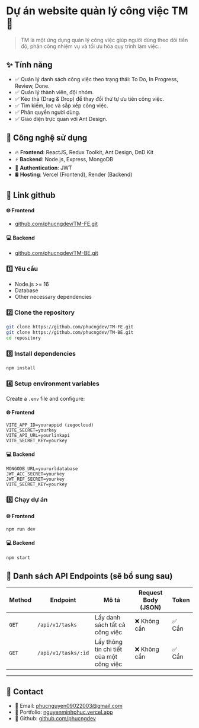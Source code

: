 # Dự án website quản lý công việc TM 🚀

> TM là một ứng dụng quản lý công việc giúp người dùng theo dõi tiến độ, phân công nhiệm vụ và tối ưu hóa quy trình làm việc..

## ✨ Tính năng

- ✅ Quản lý danh sách công việc theo trạng thái: To Do, In Progress, Review, Done.
- ✅ Quản lý thành viên, đội nhóm.
- ✅ Kéo thả (Drag & Drop) để thay đổi thứ tự ưu tiên công việc.
- ✅ Tìm kiếm, lọc và sắp xếp công việc.
- ✅ Phân quyền người dùng.
- ✅ Giao diện trực quan với Ant Design.

## 🔧 Công nghệ sử dụng

- 🔥 **Frontend**: ReactJS, Redux Toolkit, Ant Design, DnD Kit
- ⚡ **Backend**: Node.js, Express, MongoDB
- 🔗 **Authentication**: JWT
- 🛢 **Hosting**: Vercel (Frontend), Render (Backend)

## 📎 Link github

#### 🌐 **Frontend**

- [github.com/phucngdev/TM-FE.git](https://github.com/phucngdev/TM-FE.git)

#### 💻 **Backend**

- [github.com/phucngdev/TM-BE.git](https://github.com/phucngdev/TM-BE.git)

### 1️⃣ **Yêu cầu**

- Node.js >= 16
- Database
- Other necessary dependencies

### 2️⃣ **Clone the repository**

```sh
git clone https://github.com/phucngdev/TM-FE.git
git clone https://github.com/phucngdev/TM-BE.git
cd repository
```

### 3️⃣ **Install dependencies**

```sh
npm install
```

### 4️⃣ **Setup environment variables**

Create a `.env` file and configure:

#### 🌐 **Frontend**

```
VITE_APP_ID=yourappid (zegocloud)
VITE_SECRET=yourkey
VITE_API_URL=yourlinkapi
VITE_SECRET_KEY=yourkey
```

#### 💻 **Backend**

```
MONGODB_URL=yoururldatabase
JWT_ACC_SECRET=yourkey
JWT_REF_SECRET=yourkey
VITE_SECRET_KEY=yourkey
```

### 5️⃣ **Chạy dự án**

#### 🌐 **Frontend**

```sh
npm run dev
```

#### 💻 **Backend**

```sh
npm start
```

## 📌 Danh sách API Endpoints (sẽ bổ sung sau)

| Method | Endpoint            | Mô tả                                    | Request Body (JSON) | Token  |
| ------ | ------------------- | ---------------------------------------- | ------------------- | ------ |
| `GET`  | `/api/v1/tasks`     | Lấy danh sách tất cả công việc           | ❌ Không cần        | ✅ Cần |
| `GET`  | `/api/v1/tasks/:id` | Lấy thông tin chi tiết của một công việc | ❌ Không cần        | ✅ Cần |

---

## 📩 Contact

- 📧 Email: phucnguyen09022003@gmail.com
- 📌 Portfolio: [nguyenminhphuc.vercel.app](https://nguyenminhphuc.vercel.app)
- 🔗 Github: [github.com/phucngdev](https://github.com/phucngdev)
